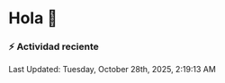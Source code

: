 # Hola 👋 

### :zap: Actividad reciente

<!--RECENT_ACTIVITY:start-->
<!--RECENT_ACTIVITY:end-->


<!--RECENT_ACTIVITY:last_update-->
Last Updated: Tuesday, October 28th, 2025, 2:19:13 AM
<!--RECENT_ACTIVITY:last_update_end-->
